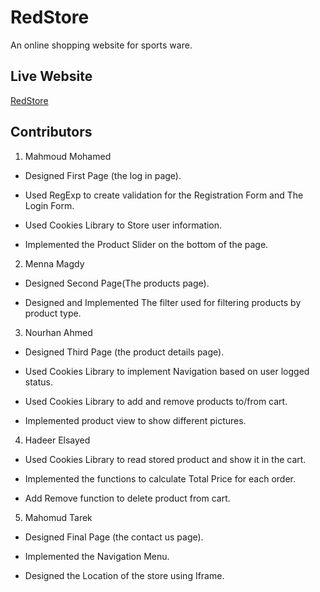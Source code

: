 # RedStore
An online shopping website for sports ware.

## Live Website
[RedStore](https://mennamagdy2019.github.io/RedStore/products.html)

## Contributors
1. Mahmoud Mohamed

* Designed First Page (the log in page).

* Used  RegExp to create validation for the Registration Form and The Login Form.

* Used Cookies Library to Store user information.

* Implemented the Product Slider on the bottom of the page. 

2. Menna Magdy

* Designed Second Page(The products page).

* Designed and Implemented The filter used for filtering products by product type.

3. Nourhan Ahmed

* Designed Third Page (the product details page).

* Used Cookies Library to implement Navigation based on user logged status.

* Used Cookies Library to add and remove products to/from cart.

* Implemented product view to show different pictures.

4. Hadeer Elsayed

* Used Cookies Library to read stored product and show it in the cart.

* Implemented the functions to calculate Total Price for each order.

* Add Remove function to delete product from cart.

5. Mahomud Tarek
* Designed Final Page (the contact us page).

* Implemented the Navigation Menu.

* Designed the Location of the store using Iframe.

